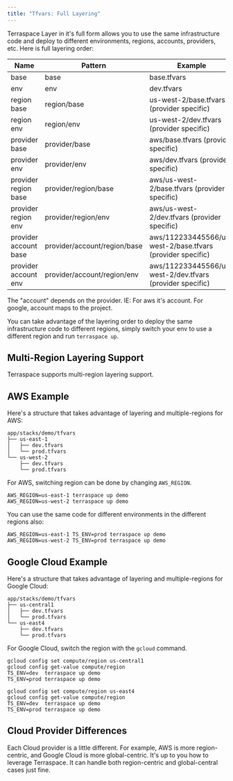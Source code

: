 ```yaml
---
title: "Tfvars: Full Layering"
---
```


Terraspace Layer in it's full form allows you to use the same infrastructure code and deploy to different environments, regions, accounts, providers, etc. Here is full layering order:

Name                  | Pattern                      | Example
----------------------|------------------------------|---------------
base                  | base                         | base.tfvars
env                   | env                          | dev.tfvars
region base           | region/base                  | us-west-2/base.tfvars (provider specific)
region env            | region/env                   | us-west-2/dev.tfvars (provider specific)
provider base         | provider/base                | aws/base.tfvars (provider specific)
provider env          | provider/env                 | aws/dev.tfvars (provider specific)
provider region base  | provider/region/base         | aws/us-west-2/base.tfvars (provider specific)
provider region env   | provider/region/env          | aws/us-west-2/dev.tfvars (provider specific)
provider account base | provider/account/region/base | aws/112233445566/us-west-2/base.tfvars (provider specific)
provider account env  | provider/account/region/env  | aws/112233445566/us-west-2/dev.tfvars (provider specific)

The "account" depends on the provider. IE: For aws it's account. For google, account maps to the project.

You can take advantage of the layering order to deploy the same infrastructure code to different regions, simply switch your env to use a different region and run `terraspace up`.

## Multi-Region Layering Support

Terraspace supports multi-region layering support.

## AWS Example

Here's a structure that takes advantage of layering and multiple-regions for AWS:

    app/stacks/demo/tfvars
    ├── us-east-1
    │   ├── dev.tfvars
    │   └── prod.tfvars
    └── us-west-2
        ├── dev.tfvars
        └── prod.tfvars

For AWS, switching region can be done by changing `AWS_REGION`.

    AWS_REGION=us-east-1 terraspace up demo
    AWS_REGION=us-west-2 terraspace up demo

You can use the same code for different environments in the different regions also:

    AWS_REGION=us-east-1 TS_ENV=prod terraspace up demo
    AWS_REGION=us-west-2 TS_ENV=prod terraspace up demo

## Google Cloud Example

Here's a structure that takes advantage of layering and multiple-regions for Google Cloud:

    app/stacks/demo/tfvars
    ├── us-central1
    │   ├── dev.tfvars
    │   └── prod.tfvars
    └── us-east4
        ├── dev.tfvars
        └── prod.tfvars

For Google Cloud, switch the region with the `gcloud` command.

    gcloud config set compute/region us-central1
    gcloud config get-value compute/region
    TS_ENV=dev  terraspace up demo
    TS_ENV=prod terraspace up demo

    gcloud config set compute/region us-east4
    gcloud config get-value compute/region
    TS_ENV=dev  terraspace up demo
    TS_ENV=prod terraspace up demo

## Cloud Provider Differences

Each Cloud provider is a little different. For example, AWS is more region-centric, and Google Cloud is more global-centric. It's up to you how to leverage Terraspace. It can handle both region-centric and global-central cases just fine.
